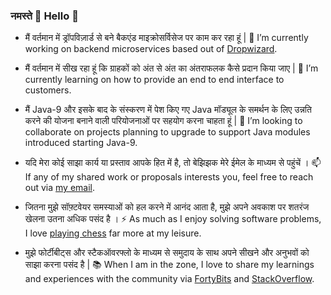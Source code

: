 ### नमस्ते 🙏 Hello 👋

- मैं वर्तमान में ड्रॉपविज़ार्ड से बने बैकएंड माइक्रोसर्विसेज पर काम कर रहा हूं |
  🔭 I’m currently working on backend microservices based out of [Dropwizard](https://github.com/dropwizard/dropwizard).

- मैं वर्तमान में सीख रहा हूं कि ग्राहकों को अंत से अंत का अंतराफलक कैसे प्रदान किया जाए |
  🌱 I’m currently learning on how to provide an end to end interface to customers.

- मैं Java-9 और इसके बाद के संस्करण में पेश किए गए Java मॉड्यूल के समर्थन के लिए उन्नति करने की योजना बनाने वाली परियोजनाओं पर सहयोग करना चाहता हूं |
  👯 I’m looking to collaborate on projects planning to upgrade to support Java modules introduced starting Java-9.

- यदि मेरा कोई साझा कार्य या प्रस्ताव आपके हित में है, तो बेझिझक मेरे ईमेल के माध्यम से पहुंचें ।
  📫 If any of my shared work or proposals interests you, feel free to reach out via [my email](mailto:namannigam12@gmail.com).

- जितना मुझे सॉफ़्टवेयर समस्याओं को हल करने में आनंद आता है, मुझे अपने अवकाश पर शतरंज खेलना उतना अधिक पसंद है ।
  ⚡ As much as I enjoy solving software problems, I love [playing chess](https://www.chess.com/member/namannigam) far more at my leisure.
  
- मुझे फोर्टीबीट्स और स्टैकऑवरफ्लो के माध्यम से समुदाय के साथ अपने सीखने और अनुभवों को साझा करना पसंद है |
  📚 When I am in the zone, I love to share my learnings and experiences with the community via [FortyBits](https://fortybits.github.io/) and [StackOverflow](https://stackoverflow.com/users/1746118/naman).
